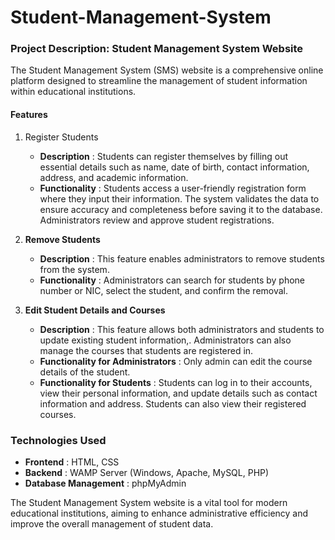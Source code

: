 # Student-Management-System

### Project Description: Student Management System Website

The Student Management System (SMS) website is a comprehensive online platform designed to 
streamline the management of student information within educational institutions.

#### Features
1. Register Students
   - **Description**    : Students can register themselves by filling out essential details such as
                          name, date of birth, contact information, address, and academic information.
   - **Functionality**  : Students access a user-friendly registration form where they input their information.
                          The system validates the data to ensure accuracy and completeness before saving it to
                          the database. Administrators review and approve student registrations.

2. **Remove Students**
   - **Description**    : This feature enables administrators to remove students from the system.
   - **Functionality**  : Administrators can search for students by phone number or NIC, select the student,
                          and confirm the removal.

3. **Edit Student Details and Courses**
   - **Description**    : This feature allows both administrators and students to update existing student
                          information,. Administrators can also manage the courses that students are registered in.
   - **Functionality for Administrators**  : Only admin can edit the course details of the student.
   - **Functionality for Students**        : Students can log in to their accounts, view their personal information,
                                             and update details such as contact information and address.
                                             Students can also view their registered courses.

### Technologies Used

- **Frontend**             : HTML, CSS
- **Backend**              : WAMP Server (Windows, Apache, MySQL, PHP)
- **Database Management**  : phpMyAdmin

The Student Management System website is a vital tool for modern educational institutions, aiming to enhance administrative efficiency and improve the overall management of student data.
